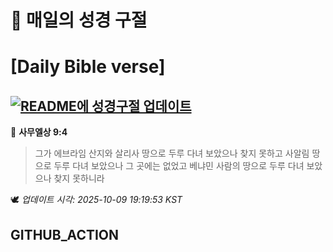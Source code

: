 # 🙏 매일의 성경 구절
# [Daily Bible verse]
## [![README에 성경구절 업데이트](https://github.com/DONGSUKA/first_test/actions/workflows/update-readme-bible.yml/badge.svg)](https://github.com/DONGSUKA/first_test/actions/workflows/update-readme-bible.yml)
<!-- START_BIBLE_VERSE -->
📖 **사무엘상 9:4**
> 그가 에브라임 산지와 살리사 땅으로 두루 다녀 보았으나 찾지 못하고 사알림 땅으로 두루 다녀 보았으나 그 곳에는 없었고 베냐민 사람의 땅으로 두루 다녀 보았으나 찾지 못하니라

🕊️ _업데이트 시각: 2025-10-09 19:19:53 KST_
  <!-- END_BIBLE_VERSE -->
## GITHUB_ACTION
